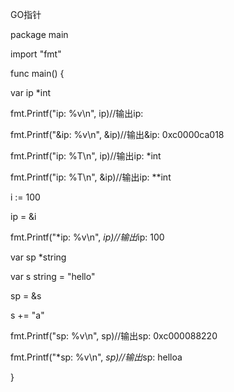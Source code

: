 GO指针

package main

import "fmt"

func main() {

  var ip *int

  fmt.Printf("ip: %v\n", ip)//输出ip: <nil>

  fmt.Printf("&ip: %v\n", &ip)//输出&ip: 0xc0000ca018

  fmt.Printf("ip: %T\n", ip)//输出ip: *int

  fmt.Printf("ip: %T\n", &ip)//输出ip: **int

  i := 100

  ip = &i

  fmt.Printf("*ip: %v\n", *ip)//输出*ip: 100

  var sp *string

  var s string = "hello"

  sp = &s

  s += "a"

  fmt.Printf("sp: %v\n", sp)//输出sp: 0xc000088220

  fmt.Printf("*sp: %v\n", *sp)//输出*sp: helloa

}